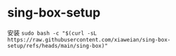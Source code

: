 # sing-box-setup

安装
` sudo bash -c "$(curl -sL https://raw.githubusercontent.com/xiaweian/sing-box-setup/refs/heads/main/sing-box)"  `
